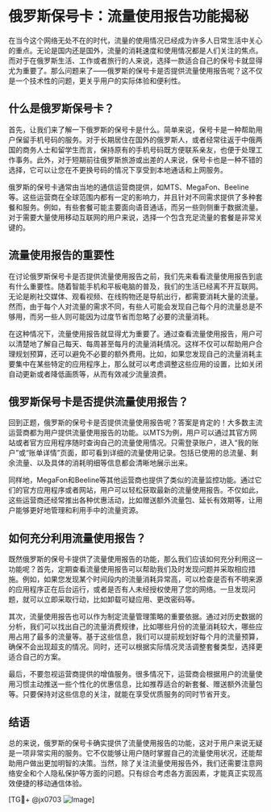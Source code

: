 # 俄罗斯保号卡：流量使用报告功能揭秘

在当今这个网络无处不在的时代，流量的使用情况已经成为许多人日常生活中关心的重点。无论是国内还是国外，流量的消耗速度和使用情况都是人们关注的焦点。而对于在俄罗斯生活、工作或者旅行的人来说，选择一款适合自己的保号卡就显得尤为重要了。那么问题来了——俄罗斯的保号卡是否提供流量使用报告呢？这不仅是一个技术性的问题，更关乎用户的实际体验和便利性。

## 什么是俄罗斯保号卡？

首先，让我们来了解一下俄罗斯的保号卡是什么。简单来说，保号卡是一种帮助用户保留手机号码的服务。对于长期居住在国外的俄罗斯人，或者经常往返于中俄两国的商务人士和留学生而言，保持原有的手机号码既方便联系亲友，也便于处理工作事务。此外，对于短期前往俄罗斯旅游或出差的人来说，保号卡也是一种不错的选择，它可以让您在不更换号码的情况下享受到本地通话和上网服务。

俄罗斯的保号卡通常由当地的通信运营商提供，如MTS、MegaFon、Beeline等。这些运营商在全球范围内都有一定的影响力，并且针对不同需求提供了多种套餐和服务。例如，有些套餐可能主要面向语音通话，而另一些则侧重于数据流量。对于需要大量使用移动互联网的用户来说，选择一个包含充足流量的套餐是非常关键的。

## 流量使用报告的重要性

在讨论俄罗斯保号卡是否提供流量使用报告之前，我们先来看看流量使用报告到底有什么重要性。随着智能手机和平板电脑的普及，我们的生活已经离不开互联网。无论是刷社交媒体、观看视频、在线购物还是导航出行，都需要消耗大量的流量。然而，由于每个人对流量的需求不同，有些人可能会发现自己每个月的流量总是不够用，而另一些人则可能因为过度节省而忽略了必要的流量消耗。

在这种情况下，流量使用报告就显得尤为重要了。通过查看流量使用报告，用户可以清楚地了解自己每天、每周甚至每月的流量消耗情况。这样不仅可以帮助用户合理规划预算，还可以避免不必要的额外费用。比如，如果您发现自己的流量消耗主要集中在某些特定的应用程序上，那么就可以考虑调整这些应用的设置，比如关闭自动更新或者降低画质等，从而有效减少流量浪费。

## 俄罗斯保号卡是否提供流量使用报告？

回到正题，俄罗斯的保号卡是否提供流量使用报告呢？答案是肯定的！大多数主流运营商都为用户提供流量使用报告的功能。以MTS为例，用户可以通过其官方网站或者官方应用程序随时查询自己的流量使用情况。只需登录账户，进入“我的账户”或“账单详情”页面，即可看到详细的流量使用记录。包括已使用的总流量、剩余流量、以及具体的消耗明细等信息都会清晰地展示出来。

同样地，MegaFon和Beeline等其他运营商也提供了类似的流量监控功能。通过它们的官方应用程序或者网站，用户可以轻松获取最新的流量使用报告。不仅如此，这些运营商还经常推出各种优惠活动，比如赠送额外流量包、延长有效期等，让用户能够更好地管理和利用手中的流量资源。

## 如何充分利用流量使用报告？

既然俄罗斯的保号卡提供了流量使用报告的功能，那么我们应该如何充分利用这一功能呢？首先，定期查看流量使用报告可以帮助我们及时发现问题并采取相应措施。例如，如果您发现某个时间段内的流量消耗异常高，可以检查是否有不明来源的应用程序正在后台运行，或者是否有人未经授权使用了您的网络。一旦发现问题，就可以立即采取行动，比如卸载可疑应用、更改密码等。

其次，流量使用报告也可以作为制定流量管理策略的重要依据。通过对历史数据的分析，我们可以找出自己的流量消费规律，比如哪些月份的流量消耗较大，哪些应用占用了最多的流量等。基于这些信息，我们可以提前规划好每个月的流量预算，确保不会出现超支的情况。同时，还可以根据实际情况灵活调整套餐类型，选择更适合自己的方案。

最后，不要忽视运营商提供的增值服务。很多情况下，运营商会根据用户的流量使用习惯主动推送一些个性化的优惠信息，比如推荐适合的新套餐、赠送额外流量包等。只要保持对这些信息的关注，就能在享受优质服务的同时节省开支。

## 结语

总的来说，俄罗斯的保号卡确实提供了流量使用报告的功能，这对于用户来说无疑是一项非常实用的服务。它不仅能够让用户随时掌握自己的流量使用状况，还能帮助用户做出更加明智的决策。当然，除了关注流量使用报告外，我们还需要注意网络安全和个人隐私保护等方面的问题。只有综合考虑各方面因素，才能真正实现高效便捷的移动通信体验。

[TG💪+ @jx0703 ![Image](https://github.com/user-attachments/assets/dbca1d08-cadb-493c-b0ec-ad6f7a83f270)]
